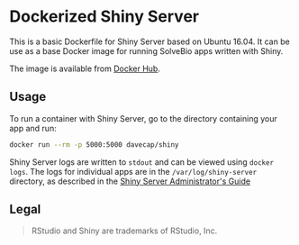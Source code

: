 Dockerized Shiny Server
=======================

This is a basic Dockerfile for Shiny Server based on Ubuntu 16.04. It can be use as a base Docker image for running SolveBio apps written with Shiny.

The image is available from [Docker Hub](https://registry.hub.docker.com/u/davecap/shiny/).


## Usage

To run a container with Shiny Server, go to the directory containing your app and run:

```sh
docker run --rm -p 5000:5000 davecap/shiny
```

Shiny Server logs are written to `stdout` and can be viewed using `docker logs`. The logs for individual apps are in the `/var/log/shiny-server` directory, as described in the [Shiny Server Administrator's Guide]( http://docs.rstudio.com/shiny-server/#application-error-logs)


## Legal

> RStudio and Shiny are trademarks of RStudio, Inc.
